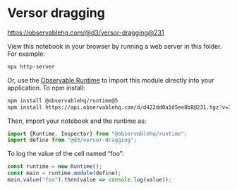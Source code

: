 # Versor dragging

https://observablehq.com/@d3/versor-dragging@231

View this notebook in your browser by running a web server in this folder. For
example:

~~~sh
npx http-server
~~~

Or, use the [Observable Runtime](https://github.com/observablehq/runtime) to
import this module directly into your application. To npm install:

~~~sh
npm install @observablehq/runtime@5
npm install https://api.observablehq.com/d/d422dd0a1d5ee8b8@231.tgz?v=3
~~~

Then, import your notebook and the runtime as:

~~~js
import {Runtime, Inspector} from "@observablehq/runtime";
import define from "@d3/versor-dragging";
~~~

To log the value of the cell named “foo”:

~~~js
const runtime = new Runtime();
const main = runtime.module(define);
main.value("foo").then(value => console.log(value));
~~~
